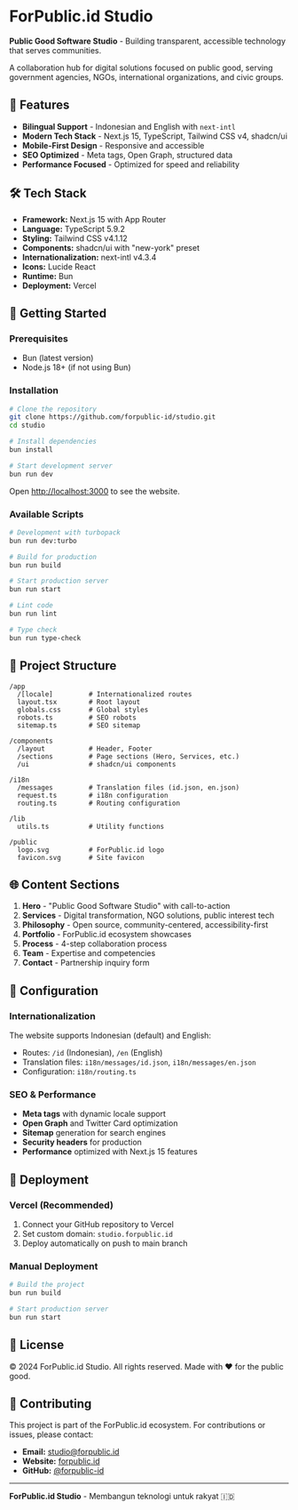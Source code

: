 # ForPublic.id Studio

**Public Good Software Studio** - Building transparent, accessible technology that serves communities.

A collaboration hub for digital solutions focused on public good, serving government agencies, NGOs, international organizations, and civic groups.

## 🌟 Features

- **Bilingual Support** - Indonesian and English with `next-intl`
- **Modern Tech Stack** - Next.js 15, TypeScript, Tailwind CSS v4, shadcn/ui
- **Mobile-First Design** - Responsive and accessible
- **SEO Optimized** - Meta tags, Open Graph, structured data
- **Performance Focused** - Optimized for speed and reliability

## 🛠️ Tech Stack

- **Framework:** Next.js 15 with App Router
- **Language:** TypeScript 5.9.2
- **Styling:** Tailwind CSS v4.1.12
- **Components:** shadcn/ui with "new-york" preset
- **Internationalization:** next-intl v4.3.4
- **Icons:** Lucide React
- **Runtime:** Bun
- **Deployment:** Vercel

## 🚀 Getting Started

### Prerequisites

- Bun (latest version)
- Node.js 18+ (if not using Bun)

### Installation

```bash
# Clone the repository
git clone https://github.com/forpublic-id/studio.git
cd studio

# Install dependencies
bun install

# Start development server
bun run dev
```

Open [http://localhost:3000](http://localhost:3000) to see the website.

### Available Scripts

```bash
# Development with turbopack
bun run dev:turbo

# Build for production
bun run build

# Start production server
bun run start

# Lint code
bun run lint

# Type check
bun run type-check
```

## 📁 Project Structure

```
/app
  /[locale]         # Internationalized routes
  layout.tsx        # Root layout
  globals.css       # Global styles
  robots.ts         # SEO robots
  sitemap.ts        # SEO sitemap

/components
  /layout           # Header, Footer
  /sections         # Page sections (Hero, Services, etc.)
  /ui               # shadcn/ui components

/i18n
  /messages         # Translation files (id.json, en.json)
  request.ts        # i18n configuration
  routing.ts        # Routing configuration

/lib
  utils.ts          # Utility functions

/public
  logo.svg          # ForPublic.id logo
  favicon.svg       # Site favicon
```

## 🌐 Content Sections

1. **Hero** - "Public Good Software Studio" with call-to-action
2. **Services** - Digital transformation, NGO solutions, public interest tech
3. **Philosophy** - Open source, community-centered, accessibility-first
4. **Portfolio** - ForPublic.id ecosystem showcases
5. **Process** - 4-step collaboration process
6. **Team** - Expertise and competencies
7. **Contact** - Partnership inquiry form

## 🔧 Configuration

### Internationalization

The website supports Indonesian (default) and English:

- Routes: `/id` (Indonesian), `/en` (English)
- Translation files: `i18n/messages/id.json`, `i18n/messages/en.json`
- Configuration: `i18n/routing.ts`

### SEO & Performance

- **Meta tags** with dynamic locale support
- **Open Graph** and Twitter Card optimization
- **Sitemap** generation for search engines
- **Security headers** for production
- **Performance** optimized with Next.js 15 features

## 🚀 Deployment

### Vercel (Recommended)

1. Connect your GitHub repository to Vercel
2. Set custom domain: `studio.forpublic.id`
3. Deploy automatically on push to main branch

### Manual Deployment

```bash
# Build the project
bun run build

# Start production server
bun run start
```

## 📄 License

© 2024 ForPublic.id Studio. All rights reserved. Made with ❤️ for the public good.

## 🤝 Contributing

This project is part of the ForPublic.id ecosystem. For contributions or issues, please contact:

- **Email:** studio@forpublic.id
- **Website:** [forpublic.id](https://forpublic.id)
- **GitHub:** [@forpublic-id](https://github.com/forpublic-id)

---

**ForPublic.id Studio** - Membangun teknologi untuk rakyat 🇮🇩